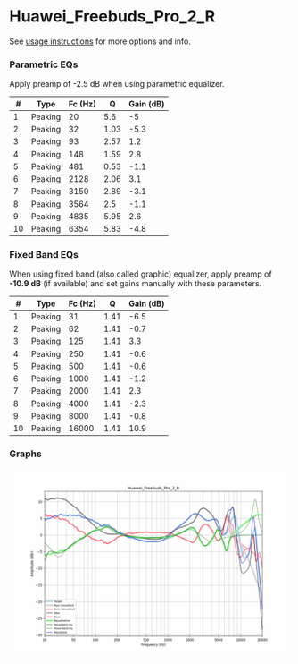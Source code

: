 # Huawei_Freebuds_Pro_2_R
See [usage instructions](https://github.com/jaakkopasanen/AutoEq#usage) for more options and info.

### Parametric EQs
Apply preamp of -2.5 dB when using parametric equalizer.

|   # | Type    |   Fc (Hz) |    Q |   Gain (dB) |
|-----|---------|-----------|------|-------------|
|   1 | Peaking |        20 | 5.6  |        -5   |
|   2 | Peaking |        32 | 1.03 |        -5.3 |
|   3 | Peaking |        93 | 2.57 |         1.2 |
|   4 | Peaking |       148 | 1.59 |         2.8 |
|   5 | Peaking |       481 | 0.53 |        -1.1 |
|   6 | Peaking |      2128 | 2.06 |         3.1 |
|   7 | Peaking |      3150 | 2.89 |        -3.1 |
|   8 | Peaking |      3564 | 2.5  |        -1.1 |
|   9 | Peaking |      4835 | 5.95 |         2.6 |
|  10 | Peaking |      6354 | 5.83 |        -4.8 |

### Fixed Band EQs
When using fixed band (also called graphic) equalizer, apply preamp of **-10.9 dB** (if available) and set gains manually with these parameters.

|   # | Type    |   Fc (Hz) |    Q |   Gain (dB) |
|-----|---------|-----------|------|-------------|
|   1 | Peaking |        31 | 1.41 |        -6.5 |
|   2 | Peaking |        62 | 1.41 |        -0.7 |
|   3 | Peaking |       125 | 1.41 |         3.3 |
|   4 | Peaking |       250 | 1.41 |        -0.6 |
|   5 | Peaking |       500 | 1.41 |        -0.6 |
|   6 | Peaking |      1000 | 1.41 |        -1.2 |
|   7 | Peaking |      2000 | 1.41 |         2.3 |
|   8 | Peaking |      4000 | 1.41 |        -2.3 |
|   9 | Peaking |      8000 | 1.41 |        -0.8 |
|  10 | Peaking |     16000 | 1.41 |        10.9 |

### Graphs
![](./Huawei_Freebuds_Pro_2_R.png)
